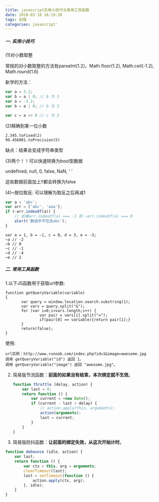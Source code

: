 ```yaml
---
title: javascript实用小技巧与常用工具函数
date: 2018-03-18 16:19:38
tags: 前端
categories: javascript'
---
```


##### 一. 实用小技巧

(1)对小数取整

常规的对小数取整的方法有parseInt(1.2)，Math.floor(1.2),  Math.ceil(-1.2), Math.round(1.6)

新学的方法：

```javascript
var a = 3.2;
var b = a | 0; // b 为 3 
var a = -3.2;
var b = a | 0; // b 为 3

var c = a >> 0 // c 为 3
```

(2)精确到某一位小数

```
2.345.toFixed(2) 
99.456001.toPrecision(5)
```

缺点：结果会变成字符串类型

(3)两个！！可以快速转换为bool型数据

 undefined, null, 0, false, NaN, ' '

这些数据前面加上!!都会转换为false

(4)~按位取反:  可以理解为取反之后再减1

   ```javascript
   var a = 'abc';
   var arr = ['abc', 'aaa'];
   if (~arr.indexOf(a)) {
       // 如果arr.indexOf(a) === -1 则 ~arr.indexOf(a) === 0
       alert('数组中不包含abc');
   }
   ```

   ```
   var a = 1, b = -1, c = 0, d = 3, e = -3;
   ~a // -2
   ~b // 0
   ~c // -1
   ~d // -4
   ~e // 2
   ```

##### 二. 常用工具函数

1.以下JS函数用于获取url参数:

```
function getQueryVariable(variable)
{
       var query = window.location.search.substring(1);
       var vars = query.split("&");
       for (var i=0;i<vars.length;i++) {
               var pair = vars[i].split("=");
               if(pair[0] == variable){return pair[1];}
       }
       return(false);
}
```

使用:

```
url实例：http://www.runoob.com/index.php?id=1&image=awesome.jpg
调用 getQueryVariable("id") 返回 1。
调用 getQueryVariable("image") 返回 "awesome.jpg"。
```

2. 简易版节流函数：**前面的如果没有结束，本次绑定就不生效**。

   ```javascript
   function throttle (delay, action) {
       var last = 0;
       return function () {
           var current = +new Date();
           if (current - last > delay) {
               // action.apply(this, arguments);
               action(arguments);
               last = current;
           }
       }
   }
   ```

3. 简易版防抖函数：**让前面的绑定失效，从这次开始计时**。

```javascript
function debounce (idle, action) {
    var last;
    return function () {
        var ctx = this, arg = arguments;
        clearTimeout(last);
        last = setTimeout(function () {
            action.apply(ctx, arg);
        }, idle);
    }
}
```

